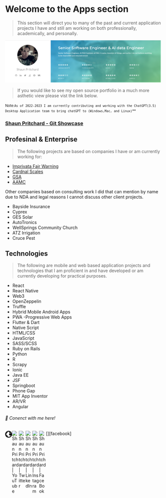 # Welcome to the Apps section

> This section will direct you to many of the past and current application projects I have and still am working on both  professionally, academically, and personally.

<p align="center">
<span>
<img src="https://github.com/shaungt1/Shaun-Pritchard-Portfolio/blob/6b7c18d431281cf6f94c921e9f72acc6e3b65ca9/assets/shaun-portfolio-git.png" data-canonical-src="https://github.com/shaungt1/Shaun-Pritchard-Portfolio/blob/6b7c18d431281cf6f94c921e9f72acc6e3b65ca9/assets/shaun-portfolio-git.png" />
</p>

> If you would like to see my  open source portfolio in a much more asthetic view please vist the link below.

<small> Note:```As of 2022-2023 I am currently contributing and working with the ChatGPT(3.5) Desktop Application team to bring chatGPT to (Windows,Mac, and Linux)```** </small>


### [Shaun Pritchard - Git Showcase](https://www.gitshowcase.com/shaungt1)

## Profesinal & Enterprise

> The following projects are based on companies I have or am currently working for:

* [Imprivata Fair Warning](https://www.imprivata.com/)
* [Cardnal Scales](https://cardinalscale.com/)
* [GSA](https://www.gsa.gov/)
* [AAMC](https://www.aamc.org/)

Other companies based on consulting work I did that can mention by name due to NDA and legal reasons I cannot discuss other client projects.

- Bayside Insurance
- Cyprex
- GES Solar
- AutoTronics
- WellSprings Community  Church
- ATZ Irrigation
- Cruce Pest




## Technologies

> The following are mobile and web based application projects and technologies that I am proficient in and have developed or am currently developing for practical purposes.

 * React
 * React Native
 * Web3
 * OpenZeppelin
 * Truffle
 * Hybrid Mobile Android Apps
 * PWA -Progressive Web Apps
 * Flutter & Dart
 * Native Script
 * HTML/CSS
 * JavaScript
 * SASS/SCSS
 * Ruby on Rails
 * Python
 * R
 * Scrapy
 * Ionic
 * Java EE
 * JSF
 * Springboot
 * Phone Gap
 * MIT App Inventor
 * AR/VR
 * Angular


 ###### 📢 Conenct with me here!

[<img align="left" alt="" width="22px" src="https://raw.githubusercontent.com/iconic/open-iconic/master/svg/globe.svg" />][website]
[<img align="left" alt="Shaun Pritchard | YouTube" width="22px" src="https://cdn.jsdelivr.net/npm/simple-icons@v3/icons/youtube.svg" />][youtube]
[<img align="left" alt=" Shaun Pritchard | Twitter" width="22px" src="https://cdn.jsdelivr.net/npm/simple-icons@v3/icons/twitter.svg" />][twitter]
[<img align="left" alt="Shaun Pritchard | LinkedIn" width="22px" src="https://cdn.jsdelivr.net/npm/simple-icons@v3/icons/linkedin.svg" />][linkedin]
[<img align="left" alt="Shaun Pritchard | Instagram" width="22px" src="https://cdn.jsdelivr.net/npm/simple-icons@v3/icons/instagram.svg" />][instagram]
[<img align="left" alt="Shaun Pritchard | FaceBook" width="22px" src="https://cdn.jsdelivr.net/npm/simple-icons@v3/icons/facebook.svg" />][facebook]



<!-- dictonaries-->
[website]: https://webreactor.us
[twitter]: https://twitter.com/shaunpx1
[youtube]: https://www.youtube.com/channel/shaunpx1/
[instagram]: https://www.instagram.com/shaunpx1/
[linkedin]: https://www.linkedin.com/in/shaunpritchard1/


